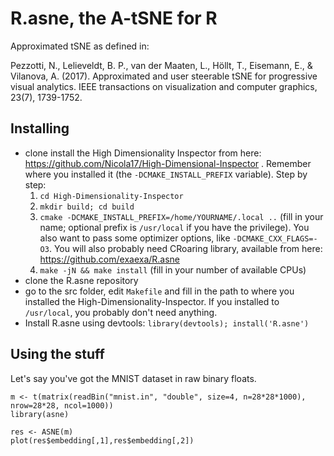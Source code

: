 
# R.asne, the A-tSNE for R

Approximated tSNE as defined in:

Pezzotti, N., Lelieveldt, B. P., van der Maaten, L., Höllt, T., Eisemann, E., & Vilanova, A. (2017). Approximated and user steerable tSNE for progressive visual analytics. IEEE transactions on visualization and computer graphics, 23(7), 1739-1752.

## Installing

- clone install the High Dimensionality Inspector from here: https://github.com/Nicola17/High-Dimensional-Inspector . Remember where you installed it (the `-DCMAKE_INSTALL_PREFIX` variable). Step by step:
  1. `cd High-Dimensionality-Inspector`
  2. `mkdir build; cd build`
  3. `cmake -DCMAKE_INSTALL_PREFIX=/home/YOURNAME/.local ..`  (fill in your name; optional prefix is `/usr/local` if you have the privilege). You also want to pass some optimizer options, like `-DCMAKE_CXX_FLAGS=-O3`. You will also probably need CRoaring library, available from here: https://github.com/exaexa/R.asne
  4. `make -jN && make install` (fill in your number of available CPUs)
- clone the R.asne repository
- go to the src folder, edit `Makefile` and fill in the path to where you installed the High-Dimensionality-Inspector. If you installed to `/usr/local`, you probably don't need anything.
- Install R.asne using devtools: `library(devtools); install('R.asne')`

## Using the stuff

Let's say you've got the MNIST dataset in raw binary floats.
```
m <- t(matrix(readBin("mnist.in", "double", size=4, n=28*28*1000), nrow=28*28, ncol=1000))
library(asne)

res <- ASNE(m)
plot(res$embedding[,1],res$embedding[,2])
```

